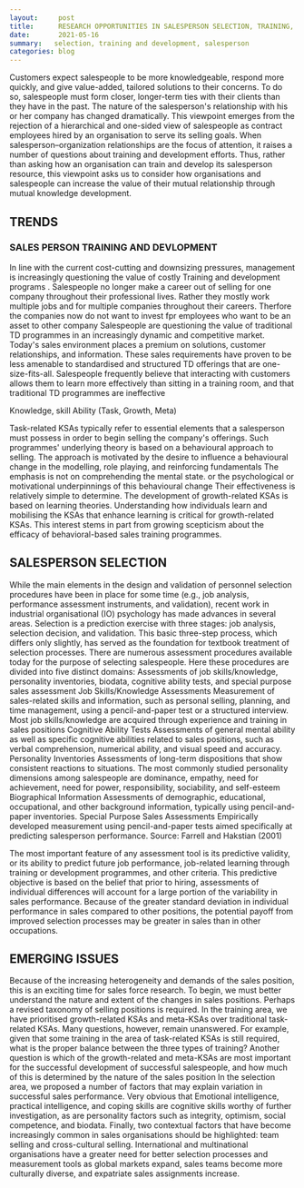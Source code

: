 ```yaml
---
layout:     post
title:      RESEARCH OPPORTUNITIES IN SALESPERSON SELECTION, TRAINING, AND DEVELOPMENT
date:       2021-05-16
summary:   selection, training and development, salesperson  
categories: blog
---
```

Customers expect salespeople to be more knowledgeable, respond more quickly, and give value-added, tailored solutions to their concerns. To do so, salespeople must form closer, longer-term ties with their clients than they have in the past. The nature of the salesperson's relationship with his or her company has changed dramatically. This viewpoint emerges from the rejection of a hierarchical and one-sided view of salespeople as contract employees hired by an organisation to serve its selling goals.
When salesperson–organization relationships are the focus of attention, it raises a number of questions about training and development efforts. Thus, rather than asking how an organisation can train and develop its salesperson resource, this viewpoint asks us to consider how organisations and salespeople can increase the value of their mutual relationship through mutual knowledge development.

## TRENDS
### SALES PERSON TRAINING AND DEVLOPMENT
In line with the current cost-cutting and downsizing pressures, management is increasingly questioning the value of costly Training and development programs . Salespeople no longer make a career out of selling for one company throughout their professional lives. Rather they mostly work multiple jobs and for multiple companies throughout their careers. Therfore the companies now do not want to invest fpr employees who want to be an asset to other company
Salespeople are questioning the value of traditional TD programmes in an increasingly dynamic and competitive market. Today's sales environment places a premium on solutions, customer relationships, and information. These sales requirements have proven to be less amenable to standardised and structured TD offerings that are one-size-fits-all.
Salespeople frequently believe that interacting with customers allows them to learn more effectively than sitting in a training room, and that traditional TD programmes are ineffective 

 Knowledge, skill Ability (Task, Growth, Meta)
 

Task-related KSAs typically refer to essential elements that a salesperson must possess in order to begin selling the company's offerings. Such programmes' underlying theory is based on a behavioural approach to selling. The approach is motivated by the desire to influence a behavioural change in the modelling, role playing, and reinforcing fundamentals The emphasis is not on comprehending the mental state. or the psychological or motivational underpinnings of this behavioural change
Their effectiveness is relatively simple to determine.
The development of growth-related KSAs is based on learning theories. Understanding how individuals learn and mobilising the KSAs that enhance learning is critical for growth-related KSAs. This interest stems in part from growing scepticism about the efficacy of behavioral-based sales training programmes.


## SALESPERSON SELECTION
While the main elements in the design and validation of personnel selection procedures have been in place for some time (e.g., job analysis, performance assessment instruments, and validation), recent work in industrial organisational (IO) psychology has made advances in several areas.
Selection is a prediction exercise with three stages: job analysis, selection decision, and validation. This basic three-step process, which differs only slightly, has served as the foundation for textbook treatment of selection processes.
There are numerous assessment procedures available today for the purpose of selecting salespeople. Here these procedures are divided into five distinct domains: Assessments of job skills/knowledge, personality inventories, biodata, cognitive ability tests, and special purpose sales assessment
Job Skills/Knowledge Assessments	Measurement of sales-related skills and information, such as personal selling, planning, and time management, using a pencil-and-paper test or a structured interview. Most job skills/knowledge are acquired through experience and training in sales positions
Cognitive Ability Tests	Assessments of general mental ability as well as specific cognitive abilities related to sales positions, such as verbal comprehension, numerical ability, and visual speed and accuracy.
Personality Inventories	Assessments of long-term dispositions that show consistent reactions to situations. The most commonly studied personality dimensions among salespeople are dominance, empathy, need for achievement, need for power, responsibility, sociability, and self-esteem
Biographical Information	Assessments of demographic, educational, occupational, and other background information, typically using pencil-and-paper inventories.
Special Purpose Sales Assessments	Empirically developed measurement using pencil-and-paper tests aimed specifically at predicting salesperson performance.
Source: Farrell and Hakstian (2001)

The most important feature of any assessment tool is its predictive validity, or its ability to predict future job performance, job-related learning through training or development programmes, and other criteria. This predictive objective is based on the belief that prior to hiring, assessments of individual differences will account for a large portion of the variability in sales performance. Because of the greater standard deviation in individual performance in sales compared to other positions, the potential payoff from improved selection processes may be greater in sales than in other occupations.

## EMERGING ISSUES
Because of the increasing heterogeneity and demands of the sales position, this is an exciting time for sales force research. To begin, we must better understand the nature and extent of the changes in sales positions. Perhaps a revised taxonomy of selling positions is required.
In the training area, we have prioritised growth-related KSAs and meta-KSAs over traditional task-related KSAs. Many questions, however, remain unanswered.
For example, given that some training in the area of task-related KSAs is still required, what is the proper balance between the three types of training?
Another question is which of the growth-related and meta-KSAs are most important for the successful development of successful salespeople, and how much of this is determined by the nature of the sales position
In the selection area, we proposed a number of factors that may explain variation in successful sales performance. Very obvious that  Emotional intelligence, practical intelligence, and coping skills are cognitive skills worthy of further investigation, as are personality factors such as integrity, optimism, social competence, and biodata. 
Finally, two contextual factors that have become increasingly common in sales organisations should be highlighted: team selling and cross-cultural selling. International and multinational organisations have a greater need for better selection processes and measurement tools as global markets expand, sales teams become more culturally diverse, and expatriate sales assignments increase.
